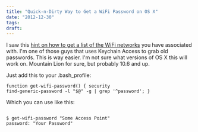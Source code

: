 ```yaml
---
title: "Quick-n-Dirty Way to Get a WiFi Password on OS X"
date: "2012-12-30"
tags:
draft:
---
```


I saw this [hint on how to get a list of the WiFi networks](http://hints.macworld.com/article.php?story=20121226001352647) you have associated with.  I'm one of those guys that uses Keychain Access to grab old passwords.  This is way easier.  I'm not sure what versions of OS X this will work on.  Mountain Lion for sure, but probably 10.6 and up.

Just add this to your .bash_profile:

<code lang="bash">function get-wifi-password() {
   security find-generic-password -l "$@" -g | grep '^password';
}</code>

Which you can use like this:

<code lang="bash">
$ get-wifi-password "Some Access Point"
password: "Your Password"
</code>

